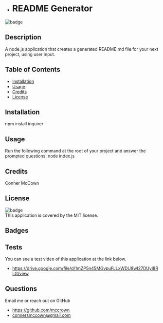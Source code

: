 
  * # README Generator

  ![badge](https://img.shields.io/badge/license-MIT-brightgreen)<br />

  ## Description 
  A node.js application that creates a generated README.md file for your next project, using user input.

  ## Table of Contents

  * [Installation](#installation)
  * [Usage](#usage)
  * [Credits](#credits)
  * [License](#license)

  ## Installation
  npm install inquirer

  ## Usage
  Run the following command at the root of your project and answer the prompted questions:
  node index.js

  ## Credits
  Conner McCown

  ## License
  ![badge](https://img.shields.io/badge/license-MIT-brightgreen)
  <br />
  This application is covered by the MIT license.  

  ## Badges

  ## Tests
  You can see a test video of this application at the link below.
  * https://drive.google.com/file/d/1mZP5n45MGvpuPJLxWDU8wI27DUyl8RLG/view

  ## Questions
  Email me or reach out on GitHub
  * https://github.com/mccrown
  * connersmccown@gmail.com


